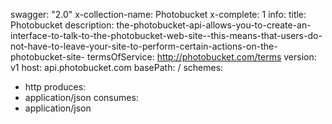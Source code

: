 swagger: "2.0"
x-collection-name: Photobucket
x-complete: 1
info:
  title: Photobucket
  description: the-photobucket-api-allows-you-to-create-an-interface-to-talk-to-the-photobucket-web-site--this-means-that-users-do-not-have-to-leave-your-site-to-perform-certain-actions-on-the-photobucket-site-
  termsOfService: http://photobucket.com/terms
  version: v1
host: api.photobucket.com
basePath: /
schemes:
- http
produces:
- application/json
consumes:
- application/json